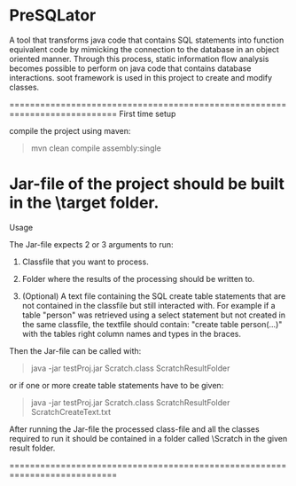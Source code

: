 # PreSQLator

A tool that transforms java code that contains SQL statements into function equivalent code by mimicking the connection to the database in an object oriented manner.
Through this process, static information flow analysis becomes possible to perform on java code that contains database interactions.
soot framework is used in this project to create and modify classes.


===========================================================================
First time setup

compile the project using maven:

> mvn clean compile assembly:single

Jar-file of the project should be built in the \target folder.
===========================================================================
Usage


The Jar-file expects 2 or 3 arguments to run:

1. Classfile that you want to process.

2. Folder where the results of the processing should be written to.

3. (Optional) A text file containing the SQL create table statements that are not contained in the classfile but still interacted with.
    For example if a table "person" was retrieved using a select statement but not created in the same classfile, the textfile should contain: "create table person(...)" with the     tables right column names and types in the braces.
    
    
Then the Jar-file can be called with:

> java -jar testProj.jar Scratch.class ScratchResultFolder

or if one or more create table statements have to be given:

>java -jar testProj.jar Scratch.class ScratchResultFolder ScratchCreateText.txt


After running the Jar-file the processed class-file and all the classes required to run it should be contained in a folder called \Scratch in the given result folder.

===========================================================================
